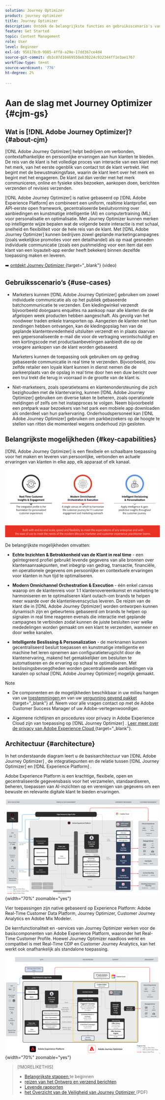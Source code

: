 ```yaml
---
solution: Journey Optimizer
product: journey optimizer
title: Journey Optimizer
description: Ontdek de belangrijkste functies en gebruiksscenario's van Adobe Journey Optimizer
feature: Get Started
topic: Content Management
role: User
level: Beginner
exl-id: 956178c0-9985-4ff8-a29e-17dd367ce4d4
source-git-commit: db3c87d10469550eb30224c932344ff1e3ae1767
workflow-type: tm+mt
source-wordcount: '776'
ht-degree: 2%

---
```


# Aan de slag met Journey Optimizer {#cjm-gs}

## Wat is [!DNL Adobe Journey Optimizer]?{#about-cjm}

[!DNL Adobe Journey Optimizer] helpt bedrijven om verbonden, contextafhankelijke en persoonlijke ervaringen aan hun klanten te bieden. De reis van de klant is het volledige proces van interactie van een klant met het merk, van het eerste ogenblik van contact tot de klant vertrekt. Het begint met de bewustmakingsfase, waarin de klant leert over het merk en begint met het engageren. De klant zal dan verder met het merk communiceren, online en fysieke sites bezoeken, aankopen doen, berichten verzenden of revisies verzenden.

[!DNL Adobe Journey Optimizer] is native gebaseerd op [!DNL Adobe Experience Platform] en combineert een uniform, realtime klantprofiel, een API-eerste open framework, gecentraliseerde besluitvorming over aanbiedingen en kunstmatige intelligentie (AI) en computertraining (ML) voor personalisatie en optimalisatie. Met Journey Optimizer kunnen merken op intelligente wijze bepalen wat de volgende beste interactie is met schaal, snelheid en flexibiliteit voor de hele reis van de klant. Met [!DNL Adobe Journey Optimizer] kunnen bedrijven zowel geplande marketingcampagnes (zoals wekelijkse promoties voor een detailhandel) als op maat gesneden individuele communicatie (zoals een pushmelding voor een item dat een klant van een loyauteit-app eerder heeft bekeken) binnen dezelfde toepassing maken en leveren.

➡️ [ ontdekt Journey Optimizer ](https://experienceleague.adobe.com/docs/journey-optimizer-learn/tutorials/introduction-to-journey-optimizer/introduction.html){target="_blank"} (video)


<!-- Use [!DNL Adobe Journey Optimizer] to build multi-step customer journeys that initiate a sequence of interactions, offers, and messages across channels in real time. This approach ensures customers are engaged at the optimal moments based on their actions and relevant business signals. Learn how to build journeys in [this section](../building-journeys/journey-gs.md).

You can also create audience-based campaigns to send messages.-->


## Gebruiksscenario’s {#use-cases}

* Marketers kunnen [!DNL Adobe Journey Optimizer] gebruiken om zowel individuele communicatie als op het publiek gebaseerde batchcommunicatie te verzenden. Een kledingwinkel verzendt bijvoorbeeld doorgaans enquêtes na aankoop naar alle klanten die de afgelopen week producten hebben aangeschaft. Als gevolg van het noodweer traden enkele transporten op. Aangezien de klanten niet hun zendingen hebben ontvangen, kan de kledingopslag hen van de geplande klantentevredenheid uitsluiten verzendt en in plaats daarvan een gepersonaliseerde e-mail die voor de vertraging verontschuldigt en een kortingscode met productaanbevelingen aanbiedt die op de vroegere aankopen van de klant worden gebaseerd.

  Marketers kunnen de toepassing ook gebruiken om op gedrag gebaseerde communicatie in real time te verzenden. Bijvoorbeeld, zou zelfde retailer een loyale klant kunnen in dienst nemen die de parkeerplaats van de opslag in real time door hen een duw bericht over een trui trekt die terug in voorraad in de grootte van de klant is.

* Niet-marketeers, zoals operatieteams en klantenondersteuning die zich bezighouden met de klantervaring, kunnen [!DNL Adobe Journey Optimizer] gebruiken om diverse taken te beheren, zoals operationele meldingen of zelfs om het instapproces te volgen. Neem bijvoorbeeld een pretpark waar bezoekers van het park een mobiele app downloaden als onderdeel van hun parkervaring. Onderhoudspersoneel kan [!DNL Adobe Journey Optimizer] gebruiken om parkbezoekers op de hoogte te stellen van ritten die momenteel wegens onderhoud zijn gesloten.

## Belangrijkste mogelijkheden {#key-capabilities}

[!DNL Adobe Journey Optimizer] is een flexibele en schaalbare toepassing voor het maken en leveren van persoonlijke, verbonden en actuele ervaringen van klanten in elke app, elk apparaat of elk kanaal.

![](assets/ajo-capabilities.png)

De belangrijkste mogelijkheden omvatten:

* **Echte Inzichten &amp; Betrokkenheid van de Klant in real time** - een geïntegreerd profiel gebruikt levende gegevens van alle bronnen over klantenaanraakpunten, met inbegrip van gedrag, transactie, financiële, en operationele gegevens om persoonlijke en contextuele ervaringen voor klanten in hun tijd te optimaliseren.

* **Modern Omnichannel Orchestration &amp; Execution** - één enkel canvas waarop om de klantenreis voor 1:1 klantenovereenkomst en marketing te harmoniseren en te optimaliseren klant outach-om brands te helpen meer waarde over de klantenlevenscyclus leveren. De reizen van de klant die in [!DNL Adobe Journey Optimizer] worden ontworpen kunnen dynamisch zijn en gebeurtenis gebaseerd om brands te helpen op signalen in real time reageren evenals die interactie met geplande campagnes te verbinden zodat kunnen de juiste besluiten over welke mededelingen worden gemaakt om een klant te verzenden, wanneer en door welke kanalen.

* **Intelligente Beslissing &amp; Personalization** - de merknamen kunnen gecentraliseerd besluit toepassen en kunstmatige intelligentie en machine het leren opnemen aan configuratieterugzicht door de klantenervaring, makend het gemakkelijker om besluiten te automatiseren en de ervaring op schaal te optimaliseren. Met beslissingsbevoegdheden worden gecentraliseerde aanbiedingen via kanalen op schaal [!DNL Adobe Journey Optimizer] mogelijk gemaakt.


>[!NOTE]
>
>* De componenten en de mogelijkheden beschikbaar in uw milieu hangen van uw [ toestemmingen ](../administration/permissions.md) en van uw [ vergunning gevend pakket ](https://helpx.adobe.com/legal/product-descriptions/adobe-journey-optimizer.html){target="_blank"} af. Neem voor alle vragen contact op met de Adobe Customer Success Manager of uw Adobe-vertegenwoordiger.
>
>* Algemene richtlijnen en procedures voor privacy in Adobe Experience Cloud zijn van toepassing op [!DNL Journey Optimizer] . [ Leer meer over de privacy van Adobe Experience Cloud ](https://www.adobe.com/privacy/experience-cloud.html){target="_blank"}.




## Architectuur {#architecture}

In het onderstaande diagram leert u de basisarchitectuur van [!DNL Adobe Journey Optimizer] , de integratiepunten en de relatie tussen [!DNL Journey Optimizer] en [!DNL Experience Platform] .

Adobe Experience Platform is een krachtige, flexibele, open en gecentraliseerde gegevensbasis voor het verzamelen, standaardiseren, beheren, toepassen van AI-inzichten op en verenigen van gegevens om een bewuste en relevante digitale klant te bieden
ervaringen.

![](assets/ajo-aep-architecture-diagram.png){width="70%" zoomable="yes"}

Vier toepassingen zijn native gebaseerd op Experience Platform: Adobe Real-Time Customer Data Platform, Journey Optimizer, Customer Journey Analytics en Adobe Mix Modeler.

De kernfunctionaliteit en -services van Journey Optimizer werken voor de basiscomponenten van Adobe Experience Platform, waaronder het Real-Time Customer Profile. Hoewel Journey Optimizer naadloos werkt en compatibel is met Real-Time CDP en Customer Journey Analytics, kan het
werkt ook onafhankelijk als standalone toepassing.

![](assets/ajo-architecture-diagram.png){width="70%" zoomable="yes"}



>[!MORELIKETHIS]
>
>* [ Belangrijkste stappen ](quick-start.md) te beginnen
>* [ reizen van het Ontwerp en verzend berichten ](../building-journeys/journey-gs.md)
>* [ Levende rapporten ](../reports/live-report.md)
>* [ het Overzicht van de Veiligheid van Journey Optimizer ](https://www.adobe.com/content/dam/cc/en/security/pdfs/AJO_SecurityOverview.pdf) (PDF)
